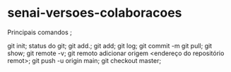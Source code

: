 # senai-versoes-colaboracoes
Principais comandos ;

git init;
status do git;
git add.;
git add;
git log;
git commit -m
git pull;
git show;
git remote -v;
git remoto adicionar origem <endereço do repositório remot>;
git push -u origin main;
git checkout master;
